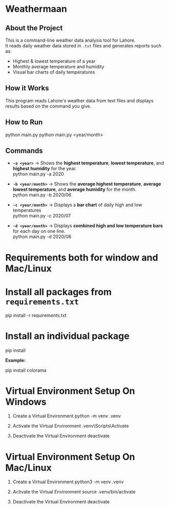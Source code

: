 ﻿# Weathermaan  

## About the Project  
This is a command-line weather data analysis tool for Lahore.  
It reads daily weather data stored in `.txt` files and generates reports such as:  
- Highest & lowest temperature of a year  
- Monthly average temperature and humidity  
- Visual bar charts of daily temperatures  



## How it Works  
This program reads Lahore's weather data from text files and displays results based on the command you give.  


## How to Run  
python main.py <command> <year>
python main.py <command> <year/month>




## Commands  

- **`-a <year>`** → Shows the **highest temperature**, **lowest temperature**, and **highest humidity** for the year.  
   python main.py -a 2020
 

- **`-b <year/month>`** → Shows the **average highest temperature**, **average lowest temperature**, and **average humidity** for the month.  
  python main.py -b 2020/06
  

- **`-c <year/month>`** → Displays a **bar chart** of daily high and low temperatures   
   python main.py -c 2020/07
  

- **`-d <year/month>`** → Displays **combined high and low temperature bars** for each day on one line.  
  python main.py -d 2020/08




# Requirements  both for window and  Mac/Linux 

# Install all packages from `requirements.txt`  

pip install -r requirements.txt


# Install an individual package  

pip install <package-name>


**Example:**  

pip install colorama


# Virtual Environment Setup On Windows  

1. Create a Virtual Environment
  python -m venv .venv

2. Activate the Virtual Environment
  .venv\Scripts\Activate

3. Deactivate the Virtual Environment
  deactivate


# Virtual Environment Setup On Mac/Linux  

1. Create a Virtual Environment
  python3 -m venv .venv

2. Activate the Virtual Environment
  source .venv/bin/activate

3. Deactivate the Virtual Environment
  deactivate

